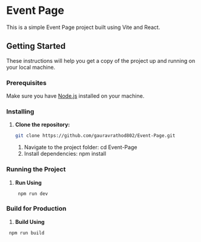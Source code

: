 # Event Page

This is a simple Event Page project built using Vite and React.

## Getting Started

These instructions will help you get a copy of the project up and running on your local machine.

### Prerequisites

Make sure you have [Node.js](https://nodejs.org/) installed on your machine.

### Installing

1. **Clone the repository:**

   ```bash
   git clone https://github.com/gauravrathod802/Event-Page.git
    ```
   1. Navigate to the project folder:
      cd Event-Page
   2. Install dependencies:
      npm install


### Running the Project

1. **Run Using**
   ```
    npm run dev
   
   ``` 

### Build for Production

1. **Build Using**
  ```
   npm run build

  ```

